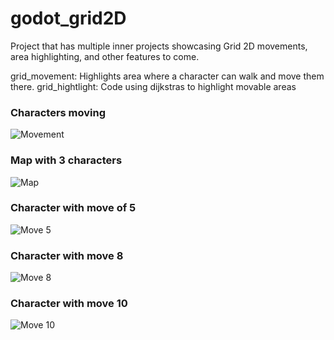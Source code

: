 # godot_grid2D

Project that has multiple inner projects showcasing Grid 2D movements, area highlighting, and other features to come.

grid_movement: Highlights area where a character can walk and move them there.
grid_hightlight: Code using dijkstras to highlight movable areas

### Characters moving
![Movement](https://dl.dropboxusercontent.com/u/45209445/git_hub_screenshots/movement.gif)

### Map with 3 characters
![Map](https://dl.dropboxusercontent.com/u/45209445/git_hub_screenshots/map.png)

### Character with move of 5
![Move 5](https://dl.dropboxusercontent.com/u/45209445/git_hub_screenshots/move_5.png)

### Character with move 8
![Move 8](https://dl.dropboxusercontent.com/u/45209445/git_hub_screenshots/move_8.png)

### Character with move 10
![Move 10](https://dl.dropboxusercontent.com/u/45209445/git_hub_screenshots/move_10.png)
